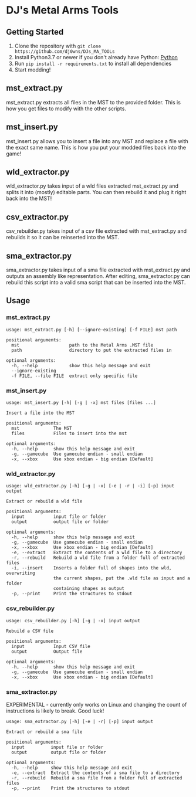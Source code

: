 # DJ's Metal Arms Tools #

## Getting Started ##
1. Clone the repository with `git clone https://github.com/dj0wns/DJs_MA_TOOLs`
2. Install Python3.7 or newer if you don't already have Python: [Python](https://www.python.org/downloads/)
3. Run `pip install -r requirements.txt` to install all dependencies
4. Start modding!

## mst\_extract.py ##
mst\_extract.py extracts all files in the MST to the provided folder. This is how you get files to modify with the other scripts.

## mst\_insert.py ##
mst\_insert.py allows you to insert a file into any MST and replace a file with the exact same name. This is how you put your modded files back into the game!

## wld\_extractor.py ##
wld\_extractor.py takes input of a wld files extracted mst\_extract.py and splits it into (mostly) editable parts. You can then rebuild it and plug it right back into the MST!

## csv\_extractor.py ##
csv\_rebuilder.py takes input of a csv file extracted with mst\_extract.py and rebuilds it so it can be reinserted into the MST.

## sma\_extractor.py ##
sma\_extractor.py takes input of a sma file extracted with mst\_extract.py and outputs an assembly like representation. After editing, sma\_extractor.py can rebuild this script into a valid sma script that can be inserted into the MST.

## Usage ##

### mst\_extract.py ###
```
usage: mst_extract.py [-h] [--ignore-existing] [-f FILE] mst path

positional arguments:
  mst                   path to the Metal Arms .MST file
  path                  directory to put the extracted files in

optional arguments:
  -h, --help            show this help message and exit
  --ignore-existing
  -f FILE, --file FILE  extract only specific file
```


### mst\_insert.py ###
```
usage: mst_insert.py [-h] [-g | -x] mst files [files ...]

Insert a file into the MST

positional arguments:
  mst             The MST
  files           Files to insert into the mst

optional arguments:
  -h, --help      show this help message and exit
  -g, --gamecube  Use gamecube endian - small endian
  -x, --xbox      Use xbox endian - big endian [Default]
```


### wld\_extractor.py ###
```
usage: wld_extractor.py [-h] [-g | -x] [-e | -r | -i] [-p] input output

Extract or rebuild a wld file

positional arguments:
  input           input file or folder
  output          output file or folder

optional arguments:
  -h, --help      show this help message and exit
  -g, --gamecube  Use gamecube endian - small endian
  -x, --xbox      Use xbox endian - big endian [Default]
  -e, --extract   Extract the contents of a wld file to a directory
  -r, --rebuild   Rebuild a wld file from a folder full of extracted files
  -i, --insert    Inserts a folder full of shapes into the wld, overwriting
                  the current shapes, put the .wld file as input and a folder
                  containing shapes as output
  -p, --print     Print the structures to stdout
```

### csv\_rebuilder.py ###
```
usage: csv_rebuilder.py [-h] [-g | -x] input output

Rebuild a CSV file

positional arguments:
  input           Input CSV file
  output          Output file

optional arguments:
  -h, --help      show this help message and exit
  -g, --gamecube  Use gamecube endian - small endian
  -x, --xbox      Use xbox endian - big endian [Default]
```


### sma\_extractor.py ###

EXPERIMENTAL - currently only works on Linux and changing the count of instructions is likely to break. Good luck!

```
usage: sma_extractor.py [-h] [-e | -r] [-p] input output

Extract or rebuild a sma file

positional arguments:
  input          input file or folder
  output         output file or folder

optional arguments:
  -h, --help     show this help message and exit
  -e, --extract  Extract the contents of a sma file to a directory
  -r, --rebuild  Rebuild a sma file from a folder full of extracted files
  -p, --print    Print the structures to stdout
```
